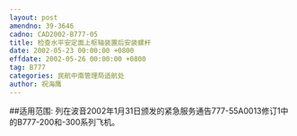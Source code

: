 ```yaml
---
layout: post
amendno: 39-3646
cadno: CAD2002-B777-05
title: 检查水平安定面上枢轴装置后安装螺杆
date: 2002-05-23 00:00:00 +0800
effdate: 2002-05-26 00:00:00 +0800
tag: B777
categories: 民航中南管理局适航处
author: 祝海鹰
---
```


##适用范围:
列在波音2002年1月31日颁发的紧急服务通告777-55A0013修订1中的B777-200和-300系列飞机。

